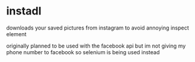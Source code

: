 # instadl
downloads your saved pictures from instagram to avoid annoying inspect element

originally planned to be used with the facebook api but im not giving my phone number to facebook so selenium is being used instead
